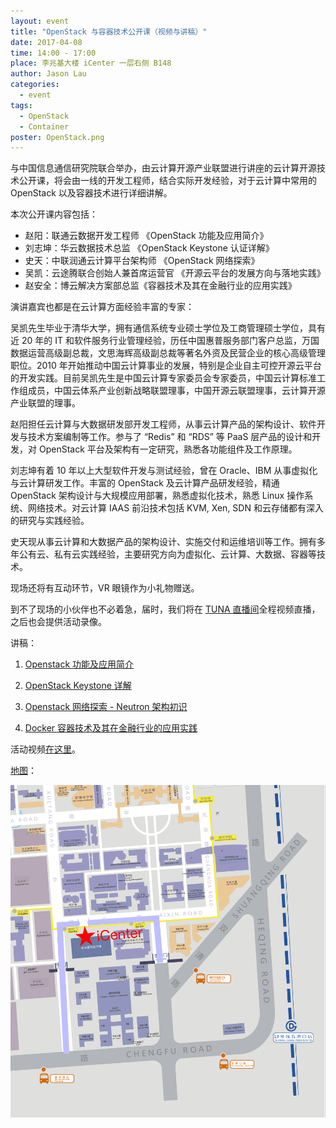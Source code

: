 ```yaml
---
layout: event
title: "OpenStack 与容器技术公开课（视频与讲稿）"
date: 2017-04-08
time: 14:00 - 17:00
place: 李兆基大楼 iCenter 一层右侧 B148
author: Jason Lau
categories:
  - event
tags:
  - OpenStack
  - Container
poster: OpenStack.png
---
```


与中国信息通信研究院联合举办，由云计算开源产业联盟进行讲座的云计算开源技术公开课，将会由一线的开发工程师，结合实际开发经验，对于云计算中常用的 OpenStack 以及容器技术进行详细讲解。

本次公开课内容包括：

- 赵阳：联通云数据开发工程师 《OpenStack 功能及应用简介》
- 刘志坤：华云数据技术总监 《OpenStack Keystone 认证详解》
- 史天：中联润通云计算平台架构师 《OpenStack 网络探索》
- 吴凯：云途腾联合创始人兼首席运营官 《开源云平台的发展方向与落地实践》
- 赵安全：博云解决方案部总监《容器技术及其在金融行业的应用实践》

演讲嘉宾也都是在云计算方面经验丰富的专家：

吴凯先生毕业于清华大学，拥有通信系统专业硕士学位及工商管理硕士学位，具有近 20 年的 IT 和软件服务行业管理经验，历任中国惠普服务部门客户总监，万国数据运营高级副总裁，文思海辉高级副总裁等著名外资及民营企业的核心高级管理职位。2010 年开始推动中国云计算事业的发展，特别是企业自主可控开源云平台的开发实践。目前吴凯先生是中国云计算专家委员会专家委员，中国云计算标准工作组成员，中国云体系产业创新战略联盟理事，中国开源云联盟理事，云计算开源产业联盟的理事。

赵阳担任云计算与大数据研发部开发工程师，从事云计算产品的架构设计、软件开发与技术方案编制等工作。参与了 “Redis” 和 “RDS” 等 PaaS 层产品的设计和开发，对 OpenStack 平台及架构有一定研究，熟悉各功能组件及工作原理。

刘志坤有着 10 年以上大型软件开发与测试经验，曾在 Oracle、IBM 从事虚拟化与云计算研发工作。丰富的 OpenStack 及云计算产品研发经验，精通 OpenStack 架构设计与大规模应用部署，熟悉虚拟化技术，熟悉 Linux 操作系统、网络技术。对云计算 IAAS 前沿技术包括 KVM, Xen, SDN 和云存储都有深入的研究与实践经验。

史天现从事云计算和大数据产品的架构设计、实施交付和运维培训等工作。拥有多年公有云、私有云实践经验，主要研究方向为虚拟化、云计算、大数据、容器等技术。

现场还将有互动环节，VR 眼镜作为小礼物赠送。

到不了现场的小伙伴也不必着急，届时，我们将在 [TUNA 直播间]全程视频直播，之后也会提供活动录像。

讲稿：

1. [Openstack 功能及应用简介](/assets/slides/Openstack-2017/1.pptx)

2. [OpenStack Keystone 详解](/assets/slides/Openstack-2017/2.ppt)

3. [Openstack 网络探索 - Neutron 架构初识](/assets/slides/Openstack-2017/3.pptx)

4. [Docker 容器技术及其在金融行业的应用实践](/assets/slides/Openstack-2017/5.pptx)

活动视频[在这里](https://youtu.be/jEdJcOT-e2E)。

[地图]：

![](/assets/img/events/map_icenter.png)

[TUNA 直播间]: http://live.tuna.tsinghua.edu.cn
[地图]: http://www.openstreetmap.org/?mlat=39.9958&mlon=116.3232#map=16/39.9958/116.3232&layers=CN
